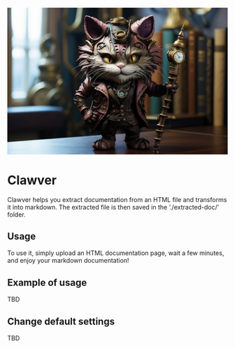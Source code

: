 
![catnip](https://github.com/DevPres/Clawver/blob/main/clawver.jpg)

# Clawver

Clawver helps you extract documentation from an HTML file and transforms it into markdown.
The extracted file is then saved in the ‘./extracted-doc/’ folder.

## Usage

To use it, simply upload an HTML documentation page, wait a few minutes, and enjoy your markdown documentation!

## Example of usage

TBD

## Change default settings

TBD


